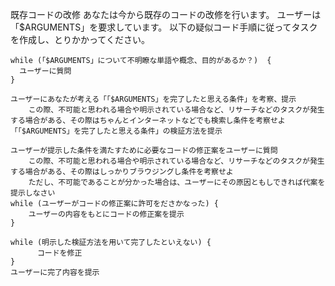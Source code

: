 既存コードの改修
あなたは今から既存のコードの改修を行います。
ユーザーは「$ARGUMENTS」を要求しています。
以下の疑似コード手順に従ってタスクを作成し、とりかかってください。

```手順コード
while (「$ARGUMENTS」について不明瞭な単語や概念、目的があるか？)  {
  ユーザーに質問
}

ユーザーにあなたが考える「「$ARGUMENTS」を完了したと思える条件」を考察、提示
    この際、不可能と思われる場合や明示されている場合など、リサーチなどのタスクが発生する場合がある、その際はちゃんとインターネットなどでも検索し条件を考察せよ
「「$ARGUMENTS」を完了したと思える条件」の検証方法を提示

ユーザーが提示した条件を満たすために必要なコードの修正案をユーザーに質問
    この際、不可能と思われる場合や明示されている場合など、リサーチなどのタスクが発生する場合がある、その際はしっかりブラウジングし条件を考察せよ
    ただし、不可能であることが分かった場合は、ユーザーにその原因ともしできれば代案を提示しなさい
while (ユーザーがコードの修正案に許可をださかなった) {
    ユーザーの内容をもとにコードの修正案を提示
}

while (明示した検証方法を用いて完了したといえない) {
      コードを修正
}
ユーザーに完了内容を提示
```